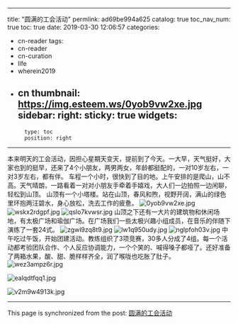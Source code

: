 
---
title: "圆满的工会活动"
permlink: ad69be994a625
catalog: true
toc_nav_num: true
toc: true
date: 2019-03-30 12:06:57
categories:
- cn-reader
tags:
- cn-reader
- cn-curation
- life
- wherein2019
- cn
thumbnail: https://img.esteem.ws/0yob9vw2xe.jpg
sidebar:
    right:
        sticky: true
widgets:
    -
        type: toc
        position: right
---


  本来明天的工会活动，因担心星期天变天，提前到了今天。一大早，天气挺好，大家也到的挺早，还来了4个小朋友，两男两女，年龄都挺配的，一对10岁左右，一对3岁左右，都有伴。
  车程一个小时，很快到了目的地。上午安排的是爬山，山不高。天气晴朗，一路看着一对对小朋友手牵着手嬉戏，大人们一边拍照一边闲聊，轻松到山顶。
  山顶有一个小塔楼。站在山顶，春风和煦，视野开阔，满山的绿色里环抱两汪碧水，身心放松，洗去工作的疲惫。 
![0yob9vw2xe.jpg](https://img.esteem.ws/0yob9vw2xe.jpg)
![wskx2rdgpf.jpg](https://img.esteem.ws/wskx2rdgpf.jpg)
![qslo7kvwsr.jpg](https://img.esteem.ws/qslo7kvwsr.jpg)
山顶之下还有一大片的建筑物和休闲场地，有太极广场和瑜伽广场。在广场我们一些太极兴趣小组成员，在音乐的伴随下演练了一套24式。
![zgwl9zq8t9.jpg](https://img.esteem.ws/zgwl9zq8t9.jpg)
![lw1q950udy.jpg](https://img.esteem.ws/lw1q950udy.jpg)
![nglpfoh03v.jpg](https://img.esteem.ws/nglpfoh03v.jpg)
中午吃过午饭，开始团建活动。教练组织了3项竞赛，30多人分成了4组。每一个活动都考验团队合作、个人反应协调能力，一个个笑的、喊得嗓子都哑了。还好准备了两箱水果，酸、甜、脆样样齐全，润了喉咙也吃胀了肚子。
![wez3ampz6r.jpg](https://img.esteem.ws/wez3ampz6r.jpg)

![ealqdtfqq1.jpg](https://img.esteem.ws/ealqdtfqq1.jpg)

![v2m9w4913k.jpg](https://img.esteem.ws/v2m9w4913k.jpg)



- - -

This page is synchronized from the post: [圆满的工会活动](https://steemit.com/@m18207319997/ad69be994a625)
